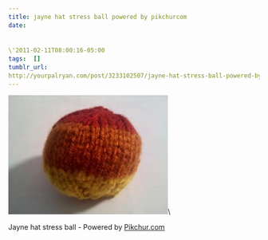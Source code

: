 ```yaml
---
title: jayne hat stress ball powered by pikchurcom
date:


\'2011-02-11T08:00:16-05:00 
tags:  [] 
tumblr_url:
http://yourpalryan.com/post/3233102507/jayne-hat-stress-ball-powered-by-pikchurcom
---
```

![](/assets/images/tumblr/tumblr_lggesgggiC1qz77obo1_400.jpg)\

Jayne hat stress ball - Powered by [Pikchur.com](http://Pikchur.com)
